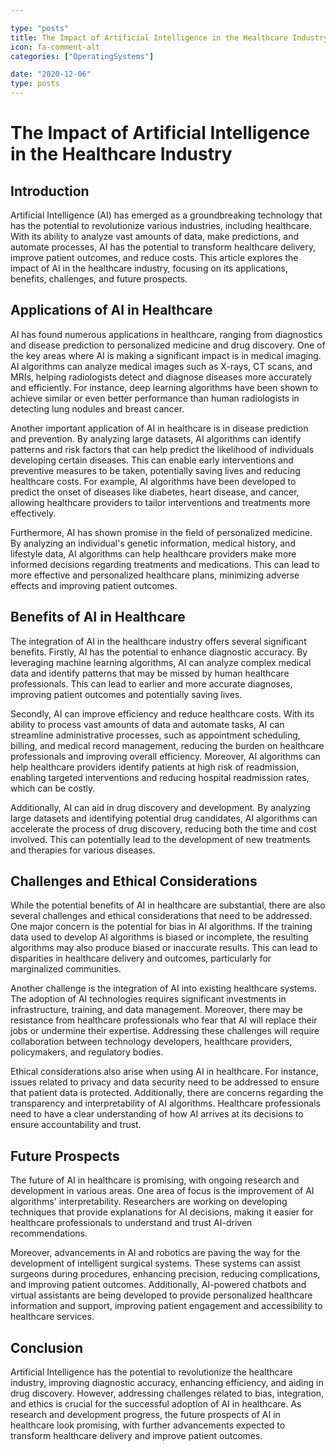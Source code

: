 ```yaml
---

type: "posts"
title: The Impact of Artificial Intelligence in the Healthcare Industry
icon: fa-comment-alt
categories: ["OperatingSystems"]

date: "2020-12-06"
type: posts
---
```





# The Impact of Artificial Intelligence in the Healthcare Industry

## Introduction

Artificial Intelligence (AI) has emerged as a groundbreaking technology that has the potential to revolutionize various industries, including healthcare. With its ability to analyze vast amounts of data, make predictions, and automate processes, AI has the potential to transform healthcare delivery, improve patient outcomes, and reduce costs. This article explores the impact of AI in the healthcare industry, focusing on its applications, benefits, challenges, and future prospects.

## Applications of AI in Healthcare

AI has found numerous applications in healthcare, ranging from diagnostics and disease prediction to personalized medicine and drug discovery. One of the key areas where AI is making a significant impact is in medical imaging. AI algorithms can analyze medical images such as X-rays, CT scans, and MRIs, helping radiologists detect and diagnose diseases more accurately and efficiently. For instance, deep learning algorithms have been shown to achieve similar or even better performance than human radiologists in detecting lung nodules and breast cancer.

Another important application of AI in healthcare is in disease prediction and prevention. By analyzing large datasets, AI algorithms can identify patterns and risk factors that can help predict the likelihood of individuals developing certain diseases. This can enable early interventions and preventive measures to be taken, potentially saving lives and reducing healthcare costs. For example, AI algorithms have been developed to predict the onset of diseases like diabetes, heart disease, and cancer, allowing healthcare providers to tailor interventions and treatments more effectively.

Furthermore, AI has shown promise in the field of personalized medicine. By analyzing an individual's genetic information, medical history, and lifestyle data, AI algorithms can help healthcare providers make more informed decisions regarding treatments and medications. This can lead to more effective and personalized healthcare plans, minimizing adverse effects and improving patient outcomes.

## Benefits of AI in Healthcare

The integration of AI in the healthcare industry offers several significant benefits. Firstly, AI has the potential to enhance diagnostic accuracy. By leveraging machine learning algorithms, AI can analyze complex medical data and identify patterns that may be missed by human healthcare professionals. This can lead to earlier and more accurate diagnoses, improving patient outcomes and potentially saving lives.

Secondly, AI can improve efficiency and reduce healthcare costs. With its ability to process vast amounts of data and automate tasks, AI can streamline administrative processes, such as appointment scheduling, billing, and medical record management, reducing the burden on healthcare professionals and improving overall efficiency. Moreover, AI algorithms can help healthcare providers identify patients at high risk of readmission, enabling targeted interventions and reducing hospital readmission rates, which can be costly.

Additionally, AI can aid in drug discovery and development. By analyzing large datasets and identifying potential drug candidates, AI algorithms can accelerate the process of drug discovery, reducing both the time and cost involved. This can potentially lead to the development of new treatments and therapies for various diseases.

## Challenges and Ethical Considerations

While the potential benefits of AI in healthcare are substantial, there are also several challenges and ethical considerations that need to be addressed. One major concern is the potential for bias in AI algorithms. If the training data used to develop AI algorithms is biased or incomplete, the resulting algorithms may also produce biased or inaccurate results. This can lead to disparities in healthcare delivery and outcomes, particularly for marginalized communities.

Another challenge is the integration of AI into existing healthcare systems. The adoption of AI technologies requires significant investments in infrastructure, training, and data management. Moreover, there may be resistance from healthcare professionals who fear that AI will replace their jobs or undermine their expertise. Addressing these challenges will require collaboration between technology developers, healthcare providers, policymakers, and regulatory bodies.

Ethical considerations also arise when using AI in healthcare. For instance, issues related to privacy and data security need to be addressed to ensure that patient data is protected. Additionally, there are concerns regarding the transparency and interpretability of AI algorithms. Healthcare professionals need to have a clear understanding of how AI arrives at its decisions to ensure accountability and trust.

## Future Prospects

The future of AI in healthcare is promising, with ongoing research and development in various areas. One area of focus is the improvement of AI algorithms' interpretability. Researchers are working on developing techniques that provide explanations for AI decisions, making it easier for healthcare professionals to understand and trust AI-driven recommendations.

Moreover, advancements in AI and robotics are paving the way for the development of intelligent surgical systems. These systems can assist surgeons during procedures, enhancing precision, reducing complications, and improving patient outcomes. Additionally, AI-powered chatbots and virtual assistants are being developed to provide personalized healthcare information and support, improving patient engagement and accessibility to healthcare services.

## Conclusion

Artificial Intelligence has the potential to revolutionize the healthcare industry, improving diagnostic accuracy, enhancing efficiency, and aiding in drug discovery. However, addressing challenges related to bias, integration, and ethics is crucial for the successful adoption of AI in healthcare. As research and development progress, the future prospects of AI in healthcare look promising, with further advancements expected to transform healthcare delivery and improve patient outcomes.